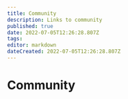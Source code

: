 ```yaml
---
title: Community
description: Links to community
published: true
date: 2022-07-05T12:26:28.807Z
tags: 
editor: markdown
dateCreated: 2022-07-05T12:26:28.807Z
---
```


# Community
